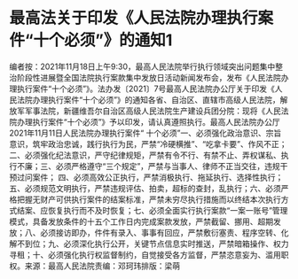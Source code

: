 # 最高法关于印发《人民法院办理执行案件“十个必须”》的通知1

编者按：2021年11月18日上午9:30，最高人民法院举行执行领域突出问题集中整治阶段性进展暨全国法院执行案款集中发放日活动新闻发布会，发布《人民法院办理执行案件“十个必须”》。法办发〔2021〕7号最高人民法院办公厅关于印发《人民法院办理执行案件“十个必须”》的通知各省、自治区、直辖市高级人民法院，解放军军事法院，新疆维吾尔自治区高级人民法院生产建设兵团分院：现将《人民法院办理执行案件“十个必须”》予以印发，请认真遵照执行。最高人民法院办公厅2021年11月11日人民法院办理执行案件“ 十个必须”一、必须强化政治意识、宗旨意识，筑牢政治忠诚，践行执行为民，严禁“冷硬横推”、“吃拿卡要”、作风不正；二、必须强化纪法意识，严守纪律规矩，严禁有令不行、有禁不止、弄权谋私、执行不廉；三、必须严格遵守“三个规定”，严禁与当事人、律师不正当交往，违规干预过问案件； 四、必须高效公正执行，严禁消极执行、拖延执行、选择性执行；五、必须规范文明执行，严禁违规评估、拍卖，超标的查封，乱执行；六、必须严格把握无财产可供执行案件的结案标准，严禁未穷尽执行措施而以终结本次执行方式结案、应恢复执行而不及时恢复；七、必须全面实行执行案款“一案一账号”管理模式，具备发放条件的十五个工作日内完成案款发放，严禁截留、挪用、超期发放；八、必须接访即办，件件有录入、事事有回应，严禁敷衍塞责、程序空转、化解不到位；九、必须深化执行公开，关键节点信息实时推送，严禁暗箱操作、权力寻租；十、必须强化执行权监督制约，自觉接受各方监督，严禁恣意妄为、滥用职权。来源：最高人民法院责编：邓珂玮排版：梁萌

